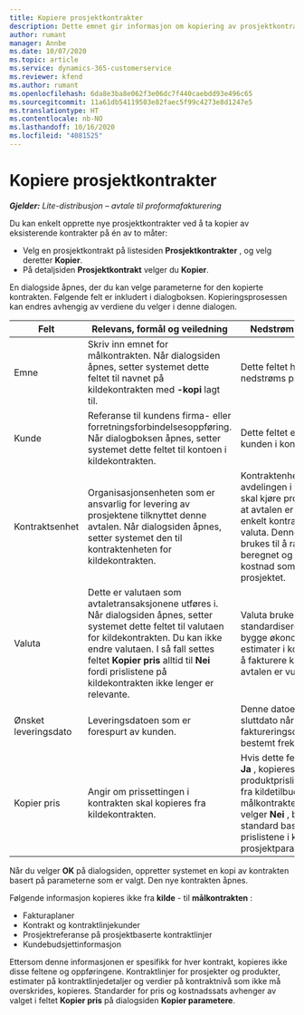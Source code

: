 ```yaml
---
title: Kopiere prosjektkontrakter
description: Dette emnet gir informasjon om kopiering av prosjektkontrakter i Project Operations.
author: rumant
manager: Annbe
ms.date: 10/07/2020
ms.topic: article
ms.service: dynamics-365-customerservice
ms.reviewer: kfend
ms.author: rumant
ms.openlocfilehash: 6da8e3ba8e062f3e06dc7f440caebdd93e496c65
ms.sourcegitcommit: 11a61db54119503e82faec5f99c4273e8d1247e5
ms.translationtype: HT
ms.contentlocale: nb-NO
ms.lasthandoff: 10/16/2020
ms.locfileid: "4081525"
---
```

# <a name="copying-project-contracts"></a>Kopiere prosjektkontrakter

_**Gjelder:** Lite-distribusjon – avtale til proformafakturering_

Du kan enkelt opprette nye prosjektkontrakter ved å ta kopier av eksisterende kontrakter på én av to måter: 

  - Velg en prosjektkontrakt på listesiden **Prosjektkontrakter** , og velg deretter **Kopier**.
  - På detaljsiden **Prosjektkontrakt** velger du **Kopier**.

En dialogside åpnes, der du kan velge parameterne for den kopierte kontrakten. Følgende felt er inkludert i dialogboksen. Kopieringsprosessen kan endres avhengig av verdiene du velger i denne dialogen.

| **Felt** | **Relevans, formål og veiledning** | **Nedstrøms påvirkning** |
| --- | --- | --- |
| Emne | Skriv inn emnet for målkontrakten. Når dialogsiden åpnes, setter systemet dette feltet til navnet på kildekontrakten med **-kopi** lagt til. | Dette feltet har ingen nedstrøms påvirkning. |
| Kunde | Referanse til kundens firma- eller forretningsforbindelsesoppføring. Når dialogboksen åpnes, setter systemet dette feltet til kontoen i kildekontrakten. | Dette feltet er den primære kunden i kontrakten. |
| Kontraktsenhet | Organisasjonsenheten som er ansvarlig for levering av prosjektene tilknyttet denne avtalen. Når dialogsiden åpnes, setter systemet den til kontraktenheten for kildekontrakten. | Kontraktenheten er avdelingen i firmaet som skal kjøre prosjektene etter at avtalen er lukket. Hver enkelt kontraktenhet har en valuta. Denne valutaen brukes til å rapportere beregnet og faktisk kostnad som påløpte under prosjektet. |
| Valuta | Dette er valutaen som avtaletransaksjonene utføres i. Når dialogsiden åpnes, setter systemet dette feltet til valutaen for kildekontrakten. Du kan ikke endre valutaen. I så fall settes feltet **Kopier pris** alltid til **Nei** fordi prislistene på kildekontrakten ikke lenger er relevante. | Valuta brukes til å standardisere prislister, til å bygge økonomiske estimater i kontrakten og til å fakturere kunden når avtalen er vunnet. |
| Ønsket leveringsdato | Leveringsdatoen som er forespurt av kunden. | Denne datoen brukes som sluttdato når du oppretter faktureringsdatoer langs en bestemt frekvens. |
| Kopier pris | Angir om prissettingen i kontrakten skal kopieres fra kildekontrakten. | Hvis dette feltet er satt til **Ja** , kopieres prosjekt- og produktprislistereferansene fra kildetilbudet til målkontrakten. Hvis du velger **Nei** , blir prislistene standard basert på de siste prislistene i konto- eller prosjektparameterne. |

Når du velger **OK** på dialogsiden, oppretter systemet en kopi av kontrakten basert på parameterne som er valgt. Den nye kontrakten åpnes.

Følgende informasjon kopieres ikke fra **kilde** - til **målkontrakten** :

  - Fakturaplaner
  - Kontrakt og kontraktlinjekunder
  - Prosjektreferanse på prosjektbaserte kontraktlinjer
  - Kundebudsjettinformasjon

Ettersom denne informasjonen er spesifikk for hver kontrakt, kopieres ikke disse feltene og oppføringene. Kontraktlinjer for prosjekter og produkter, estimater på kontraktlinjedetaljer og verdier på kontraktnivå som ikke må overskrides, kopieres. Standarder for pris og kostnadssats avhenger av valget i feltet **Kopier pris** på dialogsiden **Kopier parametere**.
